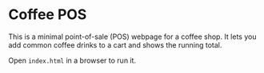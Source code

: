 # Coffee POS

This is a minimal point-of-sale (POS) webpage for a coffee shop. It lets you add common coffee drinks to a cart and shows the running total.

Open `index.html` in a browser to run it.
